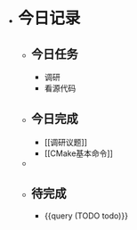 - # 今日记录
	- ## 今日任务
		- 调研
		- 看源代码
	- ##  今日完成
		- [[调研议题]]
		- [[CMake基本命令]]
	-
	- ## 待完成
		- {{query (TODO todo)}}